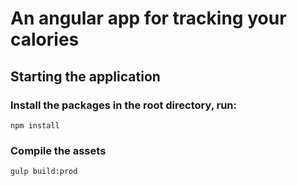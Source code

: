 # An angular app for tracking your calories


## Starting the application

### Install the packages in the root directory, run:
`npm install`

### Compile the assets
`gulp build:prod`